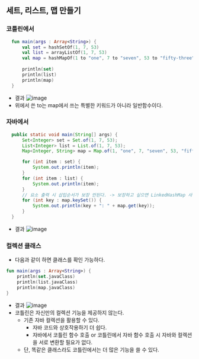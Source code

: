 ## 세트, 리스트, 맵 만들기
### 코틀린에서
```kotlin
  fun main(args : Array<String>) {
      val set = hashSetOf(1, 7, 53)
      val list = arrayListOf(1, 7, 53)
      val map = hashMapOf(1 to "one", 7 to "seven", 53 to "fifty-three")
  
      println(set)
      println(list)
      println(map)
  }
```
- 결과
![image](https://github.com/user-attachments/assets/2905b07c-e255-4853-acc6-615ab0310442)
- 위에서 쓴 to는 map에서 쓰는 특별한 키워드가 아니라 일반함수이다.

### 자바에서
```java
  public static void main(String[] args) {
      Set<Integer> set = Set.of(1, 7, 53);
      List<Integer> list = List.of(1, 7, 53);
      Map<Integer, String> map = Map.of(1, "one", 7, "seven", 53, "fifty-three");

      for (int item : set) {
          System.out.println(item);
      }
      for (int item : list) {
          System.out.println(item);
      }
      // 요소 출력 시 삽입순서가 보장 안된다. -> 보장하고 싶으면 LinkedHashMap 사용할 것
      for (int key : map.keySet()) {
          System.out.println(key + ": " + map.get(key));
      }
  }
```
- 결과
![image](https://github.com/user-attachments/assets/06cefa60-0a99-4b0b-918f-811adf4bc9c3)

### 컬렉션 클래스
- 다음과 같이 하면 클래스를 확인 가능하다.
```kotlin
fun main(args : Array<String>) {
    println(set.javaClass)
    println(list.javaClass)
    println(map.javaClass)
}
```
- 결과
![image](https://github.com/user-attachments/assets/5e9d490b-09a5-4f00-853d-ee0ca004cd05)
- 코틀린은 자신만의 컬렉션 기능을 제공하지 않는다.
  - 기존 자바 컬렉션을 활용할 수 있다.
    - 자바 코드와 상호작용하기 더 쉽다.
    - 자바에서 코틀린 함수 호출 or 코틀린에서 자바 함수 호출 시 자바와 컬렉션을 서로 변환할 필요가 없다.
  - 단, 똑같은 클래스라도 코틀린에서는 더 많은 기능을 쓸 수 있다.




